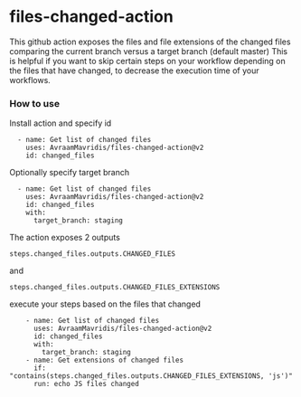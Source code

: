 # files-changed-action
This github action exposes the files and file extensions of the changed files comparing the current branch versus a target branch (default master)
This is helpful if you want to skip certain steps on your workflow depending on the files that have changed, to decrease the execution time of your workflows.

### How to use

Install action and specify id

```
  - name: Get list of changed files
    uses: AvraamMavridis/files-changed-action@v2
    id: changed_files
```

Optionally specify target branch

```
  - name: Get list of changed files
    uses: AvraamMavridis/files-changed-action@v2
    id: changed_files
    with:
      target_branch: staging
```

The action exposes 2 outputs

`steps.changed_files.outputs.CHANGED_FILES`

and

`steps.changed_files.outputs.CHANGED_FILES_EXTENSIONS`

execute your steps based on the files that changed

```
    - name: Get list of changed files
      uses: AvraamMavridis/files-changed-action@v2
      id: changed_files
      with:
        target_branch: staging
    - name: Get extensions of changed files
      if: "contains(steps.changed_files.outputs.CHANGED_FILES_EXTENSIONS, 'js')"
      run: echo JS files changed
```

